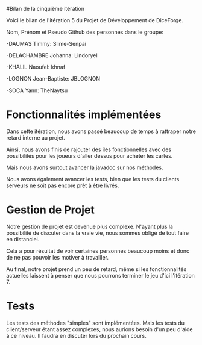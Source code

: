 #Bilan de la cinquième itération

Voici le bilan de l'itération 5 du Projet de Développement de DiceForge.

Nom, Prénom et Pseudo Github des personnes dans le groupe:

-DAUMAS Timmy: Slime-Senpai

-DELACHAMBRE Johanna: Lindoryel

-KHALIL Naoufel: khnaf

-LOGNON Jean-Baptiste: JBLOGNON

-SOCA Yann: TheNaytsu

# Fonctionnalités implémentées

Dans cette itération, nous avons passé beaucoup de temps à rattraper notre retard interne au projet.

Ainsi, nous avons finis de rajouter des îles fonctionnelles avec des possibilités pour les joueurs d'aller dessus pour acheter les cartes.

Mais nous avons surtout avancer la javadoc sur nos méthodes.

Nous avons également avancer les tests, bien que les tests du clients serveurs ne soit pas encore prêt à être livrés.

# Gestion de Projet

Notre gestion de projet est devenue plus complexe. N'ayant plus la possibilité de discuter dans la vraie vie, nous sommes obligé de tout faire en distanciel.

Cela a pour résultat de voir certaines personnes beaucoup moins et donc de ne pas pouvoir les motiver à travailler.

Au final, notre projet prend un peu de retard, même si les fonctionnalités actuelles laissent à penser que nous pourrons terminer le jeu d'ici l'itération 7.

# Tests

Les tests des méthodes "simples" sont implémentées. Mais les tests du client/serveur étant assez complexes, nous aurions besoin d'un peu d'aide à ce niveau. Il faudra en discuter lors du prochain cours.
